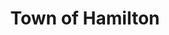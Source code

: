 ---
layout: "layouts/project.njk"
order: 2
title: "Town of Hamilton"
language: Illustrator, Figma
desc: Logo and signage for rebranding of Town of Hamilton
type: Logo [In Progress]
large_image_url: "./projects/hamilton/hamilton.png"
small_image_url: "./projects/hamilton/hamilton-thumbnail.png"
local_image_url: "./hamilton.png"
color: "#DDE8EF"
tags: concepts
wip: true
---